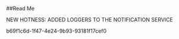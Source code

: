 ﻿##Read Me

NEW HOTNESS: ADDED LOGGERS TO THE NOTIFICATION SERVICE

b69f1c6d-1f47-4e24-9b93-93181f17cef0
